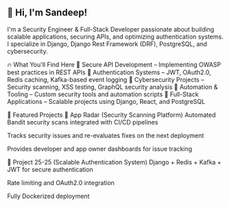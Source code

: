 ## 👋 Hi, I'm Sandeep!
I'm a Security Engineer & Full-Stack Developer passionate about building scalable applications, securing APIs, and optimizing authentication systems. I specialize in Django, Django Rest Framework (DRF), PostgreSQL, and cybersecurity.

🔥 What You'll Find Here
🔹 Secure API Development – Implementing OWASP best practices in REST APIs
🔹 Authentication Systems – JWT, OAuth2.0, Redis caching, Kafka-based event logging
🔹 Cybersecurity Projects – Security scanning, XSS testing, GraphQL security analysis
🔹 Automation & Tooling – Custom security tools and automation scripts
🔹 Full-Stack Applications – Scalable projects using Django, React, and PostgreSQL

🚀 Featured Projects
🔹 App Radar (Security Scanning Platform)
Automated Bandit security scans integrated with CI/CD pipelines

Tracks security issues and re-evaluates fixes on the next deployment

Provides developer and app owner dashboards for issue tracking

🔹 Project 25-25 (Scalable Authentication System)
Django + Redis + Kafka + JWT for secure authentication

Rate limiting and OAuth2.0 integration

Fully Dockerized deployment
<!--
**sandeepkrc/sandeepkrc** is a ✨ _special_ ✨ repository because its `README.md` (this file) appears on your GitHub profile.

Here are some ideas to get you started:

- 🔭 I’m currently working on ...
- 🌱 I’m currently learning ...
- 👯 I’m looking to collaborate on ...
- 🤔 I’m looking for help with ...
- 💬 Ask me about ...
- 📫 How to reach me: ...
- 😄 Pronouns: ...
- ⚡ Fun fact: ...
-->
